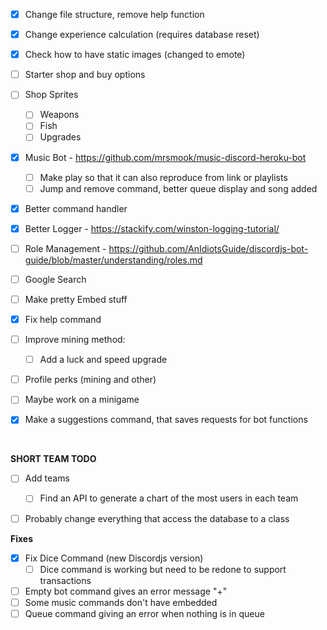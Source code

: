 - [x] Change file structure, remove help function
- [x] Change experience calculation (requires database reset)
- [x] Check how to have static images (changed to emote)
- [ ] Starter shop and buy options 
- [ ] Shop Sprites
  - [ ] Weapons
  - [ ] Fish
  - [ ] Upgrades
- [x] Music Bot - https://github.com/mrsmook/music-discord-heroku-bot
  - [ ] Make play so that it can also reproduce from link or playlists
  - [ ] Jump and remove command, better queue display and song added
- [x] Better command handler
- [x] Better Logger - https://stackify.com/winston-logging-tutorial/
- [ ] Role Management - https://github.com/AnIdiotsGuide/discordjs-bot-guide/blob/master/understanding/roles.md
- [ ] Google Search
- [ ] Make pretty Embed stuff
- [x] Fix help command
- [ ] Improve mining method:
  - [ ] Add a luck and speed upgrade
- [ ] Profile perks (mining and other)
- [ ] Maybe work on a minigame


- [x] Make a suggestions command, that saves requests for bot functions


&nbsp;

**SHORT TEAM TODO**
- [ ] Add teams
  - [ ] Find an API to generate a chart of the most users in each team
  
- [ ] Probably change everything that access the database to a class


**Fixes**
- [x] Fix Dice Command (new Discordjs version)
  - [ ] Dice command is working but need to be redone to support transactions

- [ ] Empty bot command gives an error message "+"
- [ ] Some music commands don't have embedded
- [ ] Queue command giving an error when nothing is in queue

